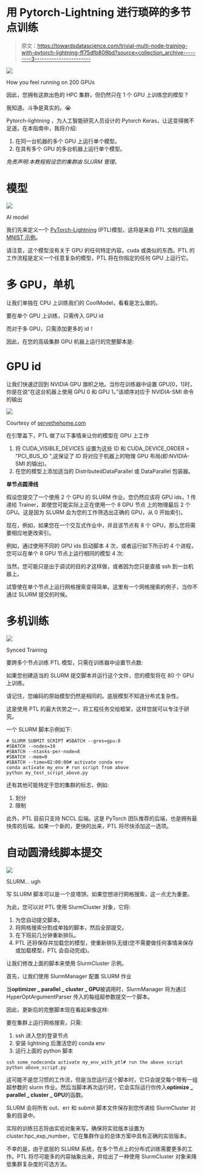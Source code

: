 # 用 Pytorch-Lightning 进行琐碎的多节点训练

> 原文：<https://towardsdatascience.com/trivial-multi-node-training-with-pytorch-lightning-ff75dfb809bd?source=collection_archive---------3----------------------->

![](img/5394746f420f44bec9e2a300ab0882f2.png)

How you feel running on 200 GPUs

因此，您拥有这款出色的 HPC 集群，但仍然只在 1 个 GPU 上训练您的模型？

我知道。斗争是真实的。😭

Pytorch-lightning ，为人工智能研究人员设计的 Pytorch Keras，让这变得微不足道。在本指南中，我将介绍:

1.  在同一台机器的多个 GPU 上运行单个模型。
2.  在具有多个 GPU 的多台机器上运行单个模型。

*免责声明:本教程假设您的集群由 SLURM 管理。*

# 模型

![](img/ca22348f49651a549947270ab9732d65.png)

AI model

我们先来定义一个 [PyTorch-Lightning](https://github.com/williamFalcon/pytorch-lightning) (PTL)模型。这将是来自 PTL 文档的[简单 MNIST 示例](https://williamfalcon.github.io/pytorch-lightning/LightningModule/RequiredTrainerInterface/#minimal-example)。

请注意，这个模型没有关于 GPU 的任何特定内容。cuda 或类似的东西。PTL 的工作流程是定义一个任意复杂的模型，PTL 将在你指定的任何 GPU 上运行它。

# 多 GPU，单机

让我们单独在 CPU 上训练我们的 CoolModel，看看是怎么做的。

要在单个 GPU 上训练，只需传入 GPU id

而对于多 GPU，只需添加更多的 id！

因此，在您的高级集群 GPU 机器上运行的完整脚本是:

# **GPU id**

让我们快速迂回到 NVIDIA GPU 旗帜之地。当你在训练器中设置 GPU[0，1]时，你是在说“在这台机器上使用 GPU 0 和 GPU 1。”该顺序对应于 NVIDIA-SMI 命令的输出

![](img/e40c1b30d8885d1065b13f52b9ac52b9.png)

Courtesy of [servethehome.com](https://www.servethehome.com/inspur-systems-nf5468m5-review-4u-8x-gpu-server/nvidia-smi-gmnt-pytorch-8x-tesla-v100-training/)

在引擎盖下，PTL 做了以下事情来让你的模型在 GPU 上工作

1.  将 CUDA_VISIBLE_DEVICES 设置为这些 ID 和 CUDA_DEVICE_ORDER = "PCI_BUS_ID ",这保证了 ID 将对应于机器上的物理 GPU 布局(即:NVIDIA-SMI 的输出)。
2.  在您的模型上添加适当的 DistributedDataParallel 或 DataParallel 包装器。

**单节点圆滑线**

假设您提交了一个使用 2 个 GPU 的 SLURM 作业。您仍然应该将 GPU ids，1 传递给 Trainer，即使您可能实际上正在使用一个 8 GPU 节点 上的物理最后 2 个 GPU。这是因为 SLURM 会为您的工作筛选出正确的 GPU，从 0 开始索引。

现在，例如，如果您在一个交互式作业中，并且该节点有 8 个 GPU，那么您将需要相应地更改索引。

例如，通过使用不同的 GPU ids 启动脚本 4 次，或者运行如下所示的 4 个进程，您可以在单个 8 GPU 节点上运行相同的模型 4 次:

当然，您可能只是出于调试的目的才这样做，或者因为您只是直接 ssh 到一台机器上。

试管使在单个节点上运行网格搜索变得简单。这里有一个网格搜索的例子，当你不通过 SLURM 提交的时候。

# **多机训练**

![](img/e7fbeb9fa0b2be85c0001572f3acfb15.png)

Synced Training

要跨多个节点训练 PTL 模型，只需在训练器中设置节点数:

如果您创建适当的 SLURM 提交脚本并运行这个文件，您的模型将在 80 个 GPU 上训练。

请记住，您编码的原始模型仍然是相同的。底层模型不知道分布式复杂性。

这是使用 PTL 的最大优势之一，将工程任务交给框架，这样您就可以专注于研究。

一个 SLURM 脚本示例如下:

```
# SLURM SUBMIT SCRIPT #SBATCH --gres=gpu:8
#SBATCH --nodes=10
#SBATCH --ntasks-per-node=8
#SBATCH --mem=0
#SBATCH --time=02:00:00# activate conda env
conda activate my_env # run script from above
python my_test_script_above.py
```

还有其他可能特定于您的集群的标志，例如:

1.  划分
2.  限制

此外，PTL 目前只支持 NCCL 后端。这是 PyTorch 团队推荐的后端，也是拥有最快库的后端。如果一个新的，更快的出来，PTL 将尽快添加这一选项。

# 自动圆滑线脚本提交

![](img/8b36806423fb123e6ccb6a3f27dc5eec.png)

SLURM… ugh

写 SLURM 脚本可以是一个皮塔饼。如果您想进行网格搜索，这一点尤为重要。

为此，您可以对 PTL 使用 SlurmCluster 对象，它将:

1.  为您自动提交脚本。
2.  将网格搜索分割成单独的脚本，然后全部提交。
3.  在下班前几分钟重新排队。
4.  PTL 还将保存并加载您的模型，使重新排队无缝(您不需要做任何事情来保存或加载模型，PTL 会自动完成)。

让我们修改上面的脚本来使用 SlurmCluster 示例。

首先，让我们使用 SlurmManager 配置 SLURM 作业

当**optimizer _ parallel _ cluster _ GPU**被调用时，SlurmManager 将为通过 HyperOptArgumentParser 传入的每组超参数提交一个脚本。

因此，更新后的完整脚本现在看起来像这样:

要在集群上运行网格搜索，只需:

1.  ssh 进入您的登录节点
2.  安装 lightning 后激活您的 conda env
3.  运行上面的 python 脚本

```
ssh some_nodeconda activate my_env_with_ptl# run the above script
python above_script.py
```

这可能不是您习惯的工作流，但是当您运行这个脚本时，它只会提交每个带有一组超参数的 slurm 作业。然后当脚本再次运行时，它会实际运行你传入**optimize _ parallel _ cluster _ GPU**的函数。

SLURM 会将所有 out、err 和 submit 脚本文件保存到您传递给 SlurmCluster 对象的目录中。

实际的训练日志将由实验对象来写。确保将实验版本设置为 cluster.hpc_exp_number，它在集群作业的总体方案中具有正确的实验版本。

不幸的是，由于底层的 SLURM 系统，在多个节点上的分布式训练需要更多的工作。PTL 将尽可能多的内容抽象出来，并给出了一种使用 SlurmCluster 对象来降低集群复杂度的可选方法。
